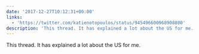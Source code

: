 ```yaml
---
date: '2017-12-27T10:12:31+00:00'
links:
  - 'https://twitter.com/katienotopoulos/status/945496600968908800'
description: 'This thread. It has explained a lot about the US for me. '
---
```

This thread. It has explained a lot about the US for me. 
